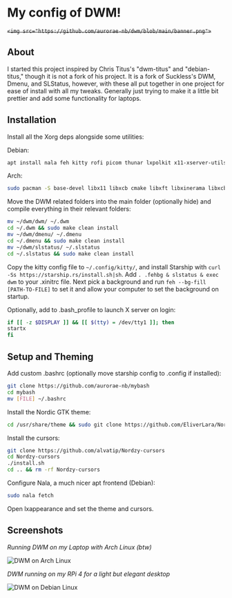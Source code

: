 # My config of DWM!
~~`<img src="https://github.com/aurorae-nb/dwm/blob/main/banner.png">`~~
## About
I started this project inspired by Chris Titus's "dwm-titus" and "debian-titus," though it is not a fork of his project. It is a fork of Suckless's DWM, Dmenu, and SLStatus, however, with these all put together in one project for ease of install with all my tweaks. Generally just trying to make it a little bit prettier and add some functionality for laptops.

## Installation

Install all the Xorg deps alongside some utilities:

Debian:
```bash
apt install nala feh kitty rofi picom thunar lxpolkit x11-xserver-utils pavucontrol build-essential libx11-dev libxft-dev libxinerama-dev libx11-xcb-dev libxcb-res0-dev xdg-utils
```

Arch:
```bash
sudo pacman -S base-devel libx11 libxcb cmake libxft libxinerama libxcb-res xorg-xev xorg-xbacklight alsa-utils feh kitty rofi picom thunar lxpolkit pavucontrol
```

 
 Move the DWM related folders into the main folder (optionally hide) and compile everything in their relevant folders:

```bash
mv ~/dwm/dwm/ ~/.dwm
cd ~/.dwm && sudo make clean install
mv ~/dwm/dmenu/ ~/.dmenu
cd ~/.dmenu && sudo make clean install
mv ~/dwm/slstatus/ ~/.slstatus
cd ~/.slstatus && sudo make clean install
```

Copy the kitty config file to `~/.config/kitty/`, and install Starship with `curl -Ss https://starship.rs/install.sh|sh`. Add `. .fehbg & slstatus & exec dwm` to your .xinitrc file. Next pick a background and run `feh --bg-fill [PATH-TO-FILE]` to set it and allow your computer to set the background on startup.

Optionally, add to .bash_profile to launch X server on login:

```bash
if [[ -z $DISPLAY ]] && [[ $(tty) = /dev/tty1 ]]; then
startx
fi
```

## Setup and Theming
Add custom .bashrc (optionally move starship config to .config if installed):
```bash
git clone https://github.com/aurorae-nb/mybash
cd mybash
mv [FILE] ~/.bashrc
```

Install the Nordic GTK theme:

```bash
cd /usr/share/theme && sudo git clone https://github.com/EliverLara/Nordic
```

Install the cursors:

```bash
git clone https://github.com/alvatip/Nordzy-cursors
cd Nordzy-cursors
./install.sh
cd .. && rm -rf Nordzy-cursors
```

Configure Nala, a much nicer apt frontend (Debian):

```bash
sudo nala fetch
```

Open lxappearance and set the theme and cursors.

## Screenshots
*Running DWM on my Laptop with Arch Linux (btw)*

<img alt="DWM on Arch Linux" src="https://github.com/aurorae-nb/dwm/blob/main/arch-dwm.png">

*DWM running on my RPi 4 for a light but elegant desktop*

<img alt="DWM on Debian Linux" src="https://github.com/aurorae-nb/dwm/blob/main/debian-dwm.png">
